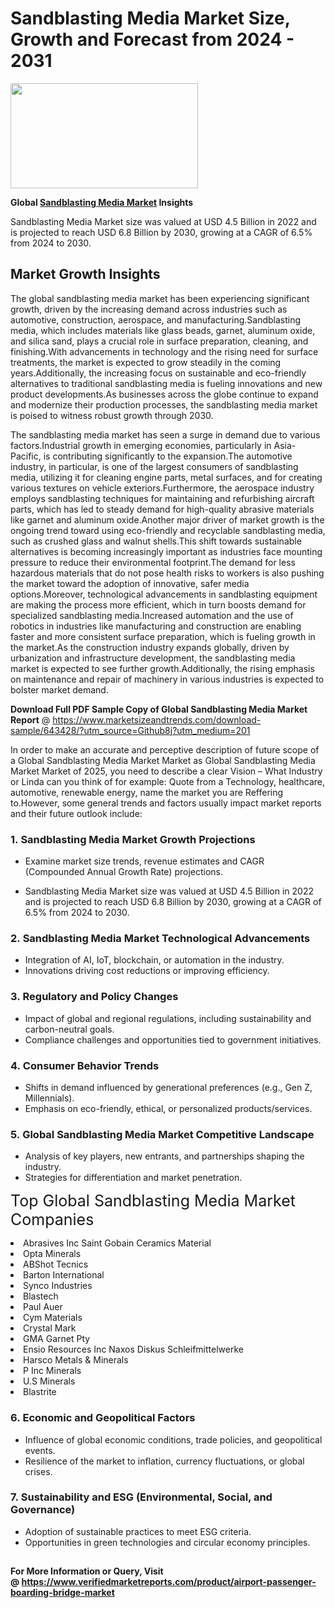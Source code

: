 <H1>Sandblasting Media Market Size, Growth and Forecast from 2024 - 2031</H1><img class="aligncenter size-medium wp-image-584254" src="https://thirdeyenews.in/wp-content/uploads/2024/09/Global-Market-Research-300x168.jpeg" alt="" width="300" height="168" /><p><strong>Global&nbsp;<a href="https://www.marketsizeandtrends.com/download-sample/643428/?utm_source=Github8j?utm_medium=201">Sandblasting Media Market</a> Insights</strong></p><p>Sandblasting Media Market size was valued at USD 4.5 Billion in 2022 and is projected to reach USD 6.8 Billion by 2030, growing at a CAGR of 6.5% from 2024 to 2030.</p><p><h2>Market Growth Insights</h2> <p>The global sandblasting media market has been experiencing significant growth, driven by the increasing demand across industries such as automotive, construction, aerospace, and manufacturing.Sandblasting media, which includes materials like glass beads, garnet, aluminum oxide, and silica sand, plays a crucial role in surface preparation, cleaning, and finishing.With advancements in technology and the rising need for surface treatments, the market is expected to grow steadily in the coming years.Additionally, the increasing focus on sustainable and eco-friendly alternatives to traditional sandblasting media is fueling innovations and new product developments.As businesses across the globe continue to expand and modernize their production processes, the sandblasting media market is poised to witness robust growth through 2030.</p> <p>The sandblasting media market has seen a surge in demand due to various factors.Industrial growth in emerging economies, particularly in Asia-Pacific, is contributing significantly to the expansion.The automotive industry, in particular, is one of the largest consumers of sandblasting media, utilizing it for cleaning engine parts, metal surfaces, and for creating various textures on vehicle exteriors.Furthermore, the aerospace industry employs sandblasting techniques for maintaining and refurbishing aircraft parts, which has led to steady demand for high-quality abrasive materials like garnet and aluminum oxide.Another major driver of market growth is the ongoing trend toward using eco-friendly and recyclable sandblasting media, such as crushed glass and walnut shells.This shift towards sustainable alternatives is becoming increasingly important as industries face mounting pressure to reduce their environmental footprint.The demand for less hazardous materials that do not pose health risks to workers is also pushing the market toward the adoption of innovative, safer media options.Moreover, technological advancements in sandblasting equipment are making the process more efficient, which in turn boosts demand for specialized sandblasting media.Increased automation and the use of robotics in industries like manufacturing and construction are enabling faster and more consistent surface preparation, which is fueling growth in the market.As the construction industry expands globally, driven by urbanization and infrastructure development, the sandblasting media market is expected to see further growth.Additionally, the rising emphasis on maintenance and repair of machinery in various industries is expected to bolster market demand.</p><p><span class=""><strong>Download Full PDF Sample Copy of Global Sandblasting Media Market Report</strong> @ <a href="https://www.marketsizeandtrends.com/download-sample/643428/?utm_source=Github8j?utm_medium=201" target="_blank">https://www.marketsizeandtrends.com/download-sample/643428/?utm_source=Github8j?utm_medium=201</a></span></p><p>In order to make an accurate and perceptive description of future scope of a Global&nbsp;Sandblasting Media Market Market as Global&nbsp;Sandblasting Media Market Market of 2025, you need to describe a clear Vision &ndash; What Industry or Linda can you think of for example: Quote from a Technology, healthcare, automotive, renewable energy, name the market you are Reffering to.However, some general trends and factors usually impact market reports and their future outlook include:</p><h3>1.&nbsp;<strong>Sandblasting Media Market Growth Projections</strong></h3><ul><li>Examine market size trends, revenue estimates and CAGR (Compounded Annual Growth Rate) projections.</li><li><p>Sandblasting Media Market size was valued at USD 4.5 Billion in 2022 and is projected to reach USD 6.8 Billion by 2030, growing at a CAGR of 6.5% from 2024 to 2030.</p></li></ul><h3>2.&nbsp;<strong>Sandblasting Media Market Technological Advancements</strong></h3><ul><li>Integration of AI, IoT, blockchain, or automation in the industry.</li><li>Innovations driving cost reductions or improving efficiency.</li></ul><h3>3.&nbsp;<strong>Regulatory and Policy Changes</strong></h3><ul><li>Impact of global and regional regulations, including sustainability and carbon-neutral goals.</li><li>Compliance challenges and opportunities tied to government initiatives.</li></ul><h3>4.&nbsp;<strong>Consumer Behavior Trends</strong></h3><ul><li>Shifts in demand influenced by generational preferences (e.g., Gen Z, Millennials).</li><li>Emphasis on eco-friendly, ethical, or personalized products/services.</li></ul><h3>5.&nbsp;<strong>Global Sandblasting Media Market Competitive Landscape</strong></h3><ul><li>Analysis of key players, new entrants, and partnerships shaping the industry.</li><li>Strategies for differentiation and market penetration.</li></ul><p data-pm-slice="1 1 []"><span style="color: inherit; font-family: inherit; font-size: 25px;">Top Global Sandblasting Media Market Companies</span></p><div class="" data-test-id=""><p><li>Abrasives Inc Saint Gobain Ceramics Material</li><li> Opta Minerals</li><li> ABShot Tecnics</li><li> Barton International</li><li> Synco Industries</li><li> Blastech</li><li> Paul Auer</li><li> Cym Materials</li><li> Crystal Mark</li><li> GMA Garnet Pty</li><li> Ensio Resources Inc Naxos Diskus Schleifmittelwerke</li><li> Harsco Metals & Minerals</li><li> P Inc Minerals</li><li> U.S Minerals</li><li> Blastrite</li></p></div><h3>6.&nbsp;<strong>Economic and Geopolitical Factors</strong></h3><ul><li>Influence of global economic conditions, trade policies, and geopolitical events.</li><li>Resilience of the market to inflation, currency fluctuations, or global crises.</li></ul><h3>7.&nbsp;<strong>Sustainability and ESG (Environmental, Social, and Governance)</strong></h3><ul><li>Adoption of sustainable practices to meet ESG criteria.</li><li>Opportunities in green technologies and circular economy principles.</li></ul><h2><strong style="font-size: 14px;">For More Information or Query, Visit @&nbsp;</strong><a style="background-color: #ffffff; font-size: 14px;" href="https://www.marketsizeandtrends.com/report/sandblasting-media-market/" target="_blank">https://www.verifiedmarketreports.com/product/airport-passenger-boarding-bridge-market</a></h2>